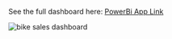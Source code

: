 See the full dashboard here: [PowerBi App Link](https://app.powerbi.com/view?r=eyJrIjoiZGIwMDFhNjctZDdjMC00ZmUwLWE1MjYtZWEyMDlkNDZiYTgxIiwidCI6IjYzYzQ3MTVmLTExNzAtNDFmYy04OTAwLWMwMTgzMzMwNGQ3YiJ9)

![bike sales dashboard](bike-dashboard.png)
